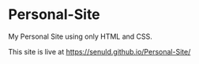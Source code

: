 # Personal-Site
My Personal Site using only HTML and CSS.

This site is live at https://senuld.github.io/Personal-Site/
